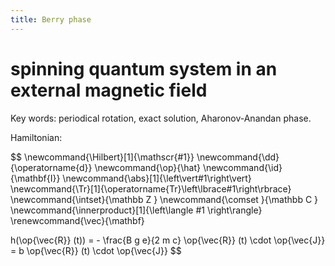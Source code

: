 ```yaml
---
title: Berry phase
---
```




# spinning quantum system in an external magnetic field

Key words: periodical rotation, exact solution, Aharonov-Anandan phase. 

Hamiltonian: 

$$
\newcommand{\Hilbert}[1]{\mathscr{#1}}
\newcommand{\dd}{\operatorname{d}}
\newcommand{\op}{\hat}
\newcommand{\id}{\mathbf{I}}
\newcommand{\abs}[1]{\left\vert#1\right\vert}
\newcommand{\Tr}[1]{\operatorname{Tr}\left\lbrace#1\right\rbrace}
\newcommand{\intset}{\mathbb Z }
\newcommand{\comset }{\mathbb C }
\newcommand{\innerproduct}[1]{\left\langle #1 \right\rangle}
\renewcommand{\vec}{\mathbf}

h(\op{\vec{R}} (t)) = - \frac{B g e}{2 m c} \op{\vec{R}} (t) \cdot \op{\vec{J}} = b \op{\vec{R}} (t) \cdot \op{\vec{J}}
$$


